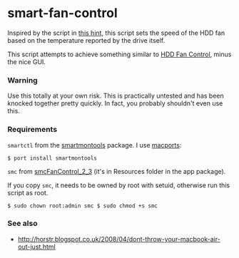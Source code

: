 smart-fan-control
=================

Inspired by the script in [this hint](http://hints.macworld.com/article.php?story=20110704054835249), this script sets the speed of the HDD fan based on the temperature reported by the drive itself.

This script attempts to achieve something similar to [HDD Fan Control](http://www.hddfancontrol.com/), minus the nice GUI.

### Warning

Use this totally at your own risk. This is practically untested and has been knocked together pretty quickly. In fact, you probably shouldn't even use this.

### Requirements

<code>smartctl</code> from the [smartmontools](http://sourceforge.net/apps/trac/smartmontools/) package. I use [macports](http://www.macports.org/):

<code>$ port install smartmontools</code>

<code>smc</code> from [smcFanControl_2_3](http://www.eidac.de/?cat=40) (it's in Resources folder in the app package).

If you copy <code>smc</code>, it needs to be owned by root with setuid, otherwise run this script as root.

<code>$ sudo chown root:admin smc
$ sudo chmod +s smc
</code>

### See also

* http://horstr.blogspot.co.uk/2008/04/dont-throw-your-macbook-air-out-just.html

